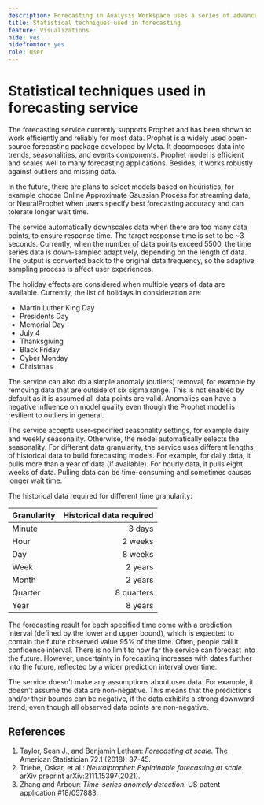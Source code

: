 ```yaml
---
description: Forecasting in Analysis Workspace uses a series of advanced statistical techniques to determine forecast values.
title: Statistical techniques used in forecasting
feature: Visualizations
hide: yes
hidefromtoc: yes
role: User
---
```


# Statistical techniques used in forecasting service

The forecasting service currently supports Prophet and has been shown to work efficiently and reliably for most data. Prophet is a widely used open-source forecasting package developed by Meta. It decomposes data into trends, seasonalities, and events components. Prophet model is efficient and scales well to many forecasting applications. Besides, it works robustly against outliers and missing data.  
 
In the future, there are plans to select models based on heuristics, for example choose Online Approximate Gaussian Process for streaming data, or NeuralProphet when users specify best forecasting accuracy and can tolerate longer wait time. 
 
The service automatically downscales data when there are too many data points, to ensure response time. The target response time is set to be ~3 seconds. Currently, when the number of data points exceed 5500, the time series data is down-sampled adaptively, depending on the length of data. The output is converted back to the original data frequency, so the adaptive sampling process is affect user experiences.
 
The holiday effects are considered when multiple years of data are available. Currently, the list of holidays in consideration are: 

* Martin Luther King Day 
* Presidents Day 
* Memorial Day 
* July 4 
* Thanksgiving 
* Black Friday 
* Cyber Monday 
* Christmas 

The service can also do a simple anomaly (outliers) removal, for example by removing data that are outside of six sigma range. This is not enabled by default as it is assumed all data points are valid. Anomalies can have a negative influence on model quality even though the Prophet model is resilient to outliers in general. 
 
The service accepts user-specified seasonality settings, for example daily and weekly seasonality. Otherwise, the model automatically selects the seasonality. For different data granularity, the service uses different lengths of historical data to build forecasting models. For example, for daily data, it pulls more than a year of data (if available). For hourly data, it pulls eight weeks of data. Pulling data can be time-consuming and sometimes causes longer wait time. 

The historical data required for different time granularity: 

| Granularity | Historical data required |
|---|--:|
| Minute | 3 days |
| Hour | 2 weeks |
| Day | 8 weeks |
| Week | 2 years |
| Month | 2 years |
| Quarter | 8 quarters |
| Year | 8 years |
 
 
The forecasting result for each specified time come with a prediction interval (defined by the lower and upper bound), which is expected to contain the future observed value 95% of the time. Often, people call it confidence interval. There is no limit to how far the service can forecast into the future. However, uncertainty in forecasting increases with dates further into the future, reflected by a wider prediction interval over time. 
 
The service doesn't make any assumptions about user data. For example, it doesn't assume the data are non-negative. This means that the predictions and/or their bounds can be negative, if the data exhibits a strong downward trend, even though all observed data points are non-negative. 
 

## References

1. Taylor, Sean J., and Benjamin Letham: *Forecasting at scale.* The American Statistician 72.1 (2018): 37-45. 
1. Triebe, Oskar, et al.: *Neuralprophet: Explainable forecasting at scale.* arXiv preprint arXiv:2111.15397(2021). 
1. Zhang and Arbour: *Time-series anomaly detection.* US patent application #18/057883.

